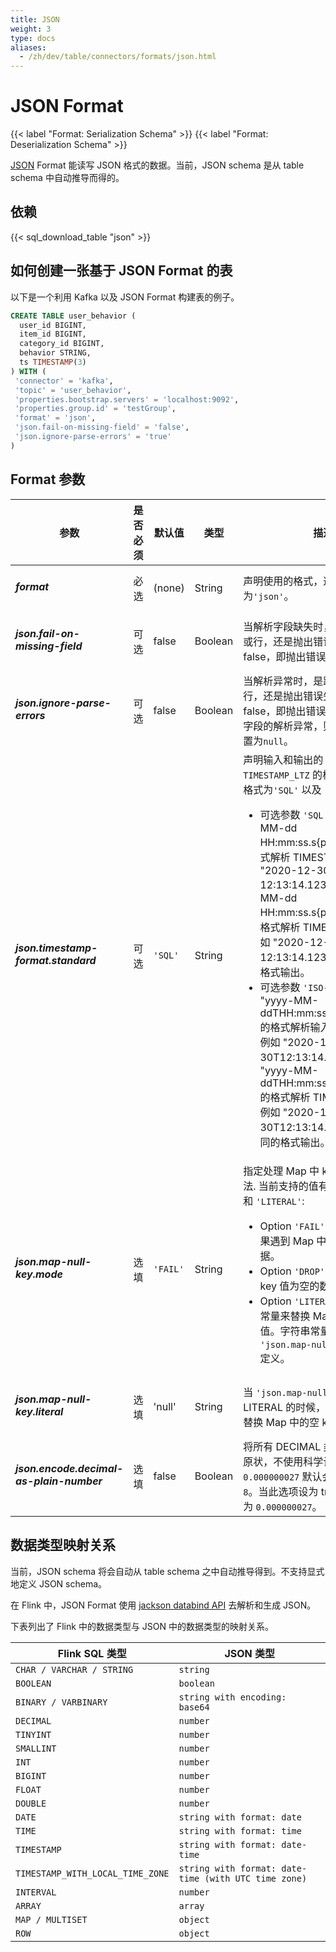 ```yaml
---
title: JSON
weight: 3
type: docs
aliases:
  - /zh/dev/table/connectors/formats/json.html
---
```

<!--
Licensed to the Apache Software Foundation (ASF) under one
or more contributor license agreements.  See the NOTICE file
distributed with this work for additional information
regarding copyright ownership.  The ASF licenses this file
to you under the Apache License, Version 2.0 (the
"License"); you may not use this file except in compliance
with the License.  You may obtain a copy of the License at

  http://www.apache.org/licenses/LICENSE-2.0

Unless required by applicable law or agreed to in writing,
software distributed under the License is distributed on an
"AS IS" BASIS, WITHOUT WARRANTIES OR CONDITIONS OF ANY
KIND, either express or implied.  See the License for the
specific language governing permissions and limitations
under the License.
-->

# JSON Format

{{< label "Format: Serialization Schema" >}}
{{< label "Format: Deserialization Schema" >}}

[JSON](https://www.json.org/json-en.html) Format 能读写 JSON 格式的数据。当前，JSON schema 是从 table schema 中自动推导而得的。

依赖
------------

{{< sql_download_table "json" >}}

如何创建一张基于 JSON Format 的表
----------------

以下是一个利用 Kafka 以及 JSON Format 构建表的例子。

```sql
CREATE TABLE user_behavior (
  user_id BIGINT,
  item_id BIGINT,
  category_id BIGINT,
  behavior STRING,
  ts TIMESTAMP(3)
) WITH (
 'connector' = 'kafka',
 'topic' = 'user_behavior',
 'properties.bootstrap.servers' = 'localhost:9092',
 'properties.group.id' = 'testGroup',
 'format' = 'json',
 'json.fail-on-missing-field' = 'false',
 'json.ignore-parse-errors' = 'true'
)
```

Format 参数
----------------

<table class="table table-bordered">
    <thead>
      <tr>
        <th class="text-left" style="width: 25%">参数</th>
        <th class="text-center" style="width: 10%">是否必须</th>
        <th class="text-center" style="width: 10%">默认值</th>
        <th class="text-center" style="width: 10%">类型</th>
        <th class="text-center" style="width: 45%">描述</th>
      </tr>
    </thead>
    <tbody>
    <tr>
      <td><h5>format</h5></td>
      <td>必选</td>
      <td style="word-wrap: break-word;">(none)</td>
      <td>String</td>
      <td>声明使用的格式，这里应为<code>'json'</code>。</td>
    </tr>
    <tr>
      <td><h5>json.fail-on-missing-field</h5></td>
      <td>可选</td>
      <td style="word-wrap: break-word;">false</td>
      <td>Boolean</td>
      <td>当解析字段缺失时，是跳过当前字段或行，还是抛出错误失败（默认为 false，即抛出错误失败）。</td>
    </tr>
    <tr>
      <td><h5>json.ignore-parse-errors</h5></td>
      <td>可选</td>
      <td style="word-wrap: break-word;">false</td>
      <td>Boolean</td>
      <td>当解析异常时，是跳过当前字段或行，还是抛出错误失败（默认为 false，即抛出错误失败）。如果忽略字段的解析异常，则会将该字段值设置为<code>null</code>。</td>
    </tr>
    <tr>
      <td><h5>json.timestamp-format.standard</h5></td>
      <td>可选</td>
      <td style="word-wrap: break-word;"><code>'SQL'</code></td>
      <td>String</td>
      <td>声明输入和输出的 <code>TIMESTAMP</code> 和 <code>TIMESTAMP_LTZ</code> 的格式。当前支持的格式为<code>'SQL'</code> 以及 <code>'ISO-8601'</code>：
      <ul>
        <li>可选参数 <code>'SQL'</code> 将会以 "yyyy-MM-dd HH:mm:ss.s{precision}" 的格式解析 TIMESTAMP, 例如 "2020-12-30 12:13:14.123"，
        以 "yyyy-MM-dd HH:mm:ss.s{precision}'Z'" 的格式解析 TIMESTAMP_LTZ, 例如 "2020-12-30 12:13:14.123Z" 且会以相同的格式输出。</li>
        <li>可选参数 <code>'ISO-8601'</code> 将会以 "yyyy-MM-ddTHH:mm:ss.s{precision}" 的格式解析输入 TIMESTAMP, 例如 "2020-12-30T12:13:14.123" ，
        以 "yyyy-MM-ddTHH:mm:ss.s{precision}'Z'" 的格式解析 TIMESTAMP_LTZ, 例如 "2020-12-30T12:13:14.123Z" 且会以相同的格式输出。</li>
      </ul>
      </td>
    </tr>
    <tr>
       <td><h5>json.map-null-key.mode</h5></td>
       <td>选填</td>
       <td style="word-wrap: break-word;"><code>'FAIL'</code></td>
       <td>String</td>
       <td>指定处理 Map 中 key 值为空的方法. 当前支持的值有 <code>'FAIL'</code>, <code>'DROP'</code> 和 <code>'LITERAL'</code>:
       <ul>
         <li>Option <code>'FAIL'</code> 将抛出异常，如果遇到 Map 中 key 值为空的数据。</li>
         <li>Option <code>'DROP'</code> 将丢弃 Map 中 key 值为空的数据项。</li> 
         <li>Option <code>'LITERAL'</code> 将使用字符串常量来替换 Map 中的空 key 值。字符串常量的值由 <code>'json.map-null-key.literal'</code> 定义。</li>
       </ul>
       </td>
    </tr>
    <tr>
      <td><h5>json.map-null-key.literal</h5></td>
      <td>选填</td>
      <td style="word-wrap: break-word;">'null'</td>
      <td>String</td>
      <td>当 <code>'json.map-null-key.mode'</code> 是 LITERAL 的时候，指定字符串常量替换 Map 中的空 key 值。</td>
    </tr>        
    <tr>
      <td><h5>json.encode.decimal-as-plain-number</h5></td>
      <td>选填</td>
      <td style="word-wrap: break-word;">false</td>
      <td>Boolean</td>
      <td>将所有 DECIMAL 类型的数据保持原状，不使用科学计数法表示。例：<code>0.000000027</code> 默认会表示为 <code>2.7E-8</code>。当此选项设为 true 时，则会表示为 <code>0.000000027</code>。</td>
    </tr>
    </tbody>
</table>

数据类型映射关系
----------------

当前，JSON schema 将会自动从 table schema 之中自动推导得到。不支持显式地定义 JSON schema。

在 Flink 中，JSON Format 使用 [jackson databind API](https://github.com/FasterXML/jackson-databind) 去解析和生成 JSON。

下表列出了 Flink 中的数据类型与 JSON 中的数据类型的映射关系。

<table class="table table-bordered">
    <thead>
      <tr>
        <th class="text-left">Flink SQL 类型</th>
        <th class="text-left">JSON 类型</th>
      </tr>
    </thead>
    <tbody>
    <tr>
      <td><code>CHAR / VARCHAR / STRING</code></td>
      <td><code>string</code></td>
    </tr>
    <tr>
      <td><code>BOOLEAN</code></td>
      <td><code>boolean</code></td>
    </tr>
    <tr>
      <td><code>BINARY / VARBINARY</code></td>
      <td><code>string with encoding: base64</code></td>
    </tr>
    <tr>
      <td><code>DECIMAL</code></td>
      <td><code>number</code></td>
    </tr>
    <tr>
      <td><code>TINYINT</code></td>
      <td><code>number</code></td>
    </tr>
    <tr>
      <td><code>SMALLINT</code></td>
      <td><code>number</code></td>
    </tr>
    <tr>
      <td><code>INT</code></td>
      <td><code>number</code></td>
    </tr>
    <tr>
      <td><code>BIGINT</code></td>
      <td><code>number</code></td>
    </tr>
    <tr>
      <td><code>FLOAT</code></td>
      <td><code>number</code></td>
    </tr>
    <tr>
      <td><code>DOUBLE</code></td>
      <td><code>number</code></td>
    </tr>
    <tr>
      <td><code>DATE</code></td>
      <td><code>string with format: date</code></td>
    </tr>
    <tr>
      <td><code>TIME</code></td>
      <td><code>string with format: time</code></td>
    </tr>
    <tr>
      <td><code>TIMESTAMP</code></td>
      <td><code>string with format: date-time</code></td>
    </tr>
    <tr>
      <td><code>TIMESTAMP_WITH_LOCAL_TIME_ZONE</code></td>
      <td><code>string with format: date-time (with UTC time zone)</code></td>
    </tr>
    <tr>
      <td><code>INTERVAL</code></td>
      <td><code>number</code></td>
    </tr>
    <tr>
      <td><code>ARRAY</code></td>
      <td><code>array</code></td>
    </tr>
    <tr>
      <td><code>MAP / MULTISET</code></td>
      <td><code>object</code></td>
    </tr>
    <tr>
      <td><code>ROW</code></td>
      <td><code>object</code></td>
    </tr>
    </tbody>
</table>
